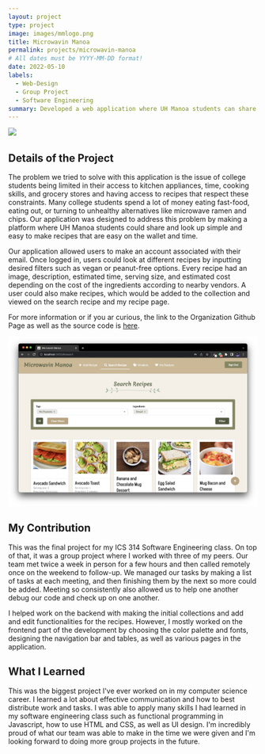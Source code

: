 ```yaml
---
layout: project
type: project
image: images/mmlogo.png
title: Microwavin Manoa
permalink: projects/microwavin-manoa
# All dates must be YYYY-MM-DD format!
date: 2022-05-10
labels:
  - Web-Design
  - Group Project
  - Software Engineering 
summary: Developed a web application where UH Manoa students can share and learn recipes that are reasonable both in regards to budget and time. All ingredients are in walking distance of the UH Manoa campus. 
---
```

  <img class="ui image" src="../images/mm-landing.png">
  
## Details of the Project 

The problem we tried to solve with this application is the issue of college students being limited in their access to kitchen appliances, time, cooking skills, and grocery stores and having access to recipes that respect these constraints. Many college students spend a lot of money eating fast-food, eating out, or turning to unhealthy alternatives like microwave ramen and chips. Our application was designed to address this problem by making a platform where UH Manoa students could share and look up simple and easy to make recipes that are easy on the wallet and time.

Our application allowed users to make an account associated with their email. Once logged in, users could look at different recipes by inputting desired filters such as vegan or peanut-free options. Every recipe had an image, description, estimated time, serving size, and estimated cost depending on the cost of the ingredients according to nearby vendors. A user could also make recipes, which would be added to the collection and viewed on the search recipe and my recipe page. 

For more information or if you ar curious, the link to the Organization Github Page as well as the source code is [here](https://microwavin-manoa.github.io/).

<img class="ui image" src="../images/search-recipe.png">

##  My Contribution 
This was the final project for my ICS 314 Software Engineering class. On top of that, it was a group project where I worked with three of my peers. Our team met twice a week in person for a few hours and then called remotely once on the weekend to follow-up. We managed our tasks by making a list of tasks at each meeting, and then finishing them by the next so more could be added. Meeting so consistently also allowed us to help one another debug our code and check up on one another. 

I helped work on the backend with making the initial collections and add and edit functionalities for the recipes. However, I mostly worked on the frontend part of the development by choosing the color palette and fonts, designing the navigation bar and tables, as well as various pages in the application.  


## What I Learned 
This was the biggest project I've ever worked on in my computer science career. I learned a lot about effective communication and how to best distribute work and tasks. I was able to apply many skills I had learned in my software engineering class such as functional programming in Javascript, how to use HTML and CSS, as well as UI design. I'm incredibly proud of what our team was able to make in the time we were given and I'm looking forward to doing more group projects in the future. 




